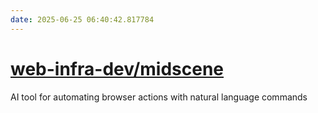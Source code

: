 ```yaml
---
date: 2025-06-25 06:40:42.817784
---
```


# [web-infra-dev/midscene](https://github.com/web-infra-dev/midscene)

AI tool for automating browser actions with natural language commands
